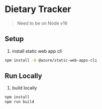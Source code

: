 # Dietary Tracker

> Need to be on Node v16

## Setup

1. install static web app cli

```bash
npm install -D @azure/static-web-apps-cli
```

## Run Locally

1. build locally

```bash
npm install
npm run build
```
